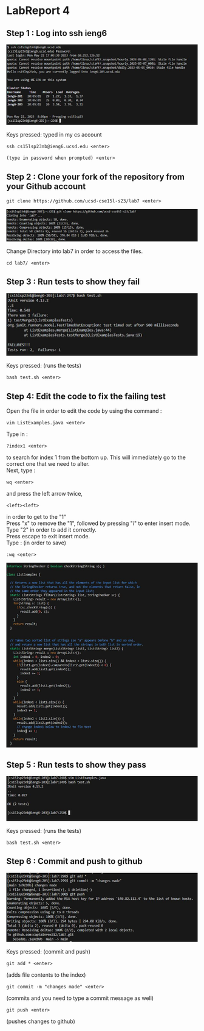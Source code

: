 # LabReport 4

## Step 1 : Log into ssh ieng6

![Image](Login.JPG)

Keys pressed: typed in my cs account
~~~
ssh cs15lsp23nb@ieng6.ucsd.edu <enter>
~~~
~~~
(type in password when prompted) <enter>
~~~
## Step 2 : Clone your fork of the repository from your Github account

~~~
git clone https://github.com/ucsd-cse15l-s23/lab7 <enter>
~~~
![Image](Gitclone.JPG)

Change Directory into lab7 in order to access the files. 
~~~
cd lab7/ <enter>
~~~

## Step 3 : Run tests to show they fail

![Image](Testfail.JPG)

Keys pressed: (runs the tests)
~~~
bash test.sh <enter>
~~~

## Step 4: Edit the code to fix the failing test

Open the file in order to edit the code by using the command :
~~~
vim ListExamples.java <enter>
~~~
Type in :
~~~
?index1 <enter>
~~~
to search for index 1 from the bottom up. This will immediately go to the correct one that we need to alter.\
Next, type :
~~~
wq <enter>
~~~
and press the left arrow twice, 
~~~
<left><left>
~~~
in order to get to the "1"\
Press "x" to remove the "1", followed by pressing "i" to enter insert mode. Type "2" in order to add it correctly.\
Press escape to exit insert mode.\
Type : (in order to save)
~~~
:wq <enter>
~~~
![Image](Openfail.JPG)

## Step 5 : Run tests to show they pass
  
![Image](Testpass.JPG)

Keys pressed: (runs the tests)
~~~
bash test.sh <enter>
~~~

## Step 6 : Commit and push to github
  
![Image](Gitpush.JPG)

Keys pressed: (commit and push)
~~~
git add * <enter>
~~~
(adds file contents to the index)
~~~
git commit -m "changes made" <enter>
~~~
(commits and you need to type a commit message as well)
~~~
git push <enter>
~~~
(pushes changes to github)
